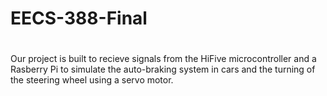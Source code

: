 # EECS-388-Final
#
Our project is built to recieve signals from the HiFive microcontroller and a Rasberry Pi to simulate the auto-braking system in cars and the turning of the steering wheel using a servo motor.
